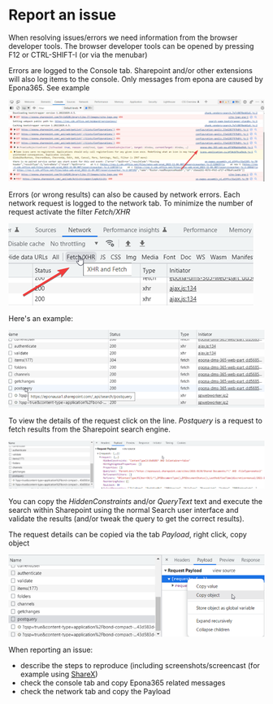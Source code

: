 # Report an issue

When resolving issues/errors we need information from the browser developer tools. The browser developer tools can be opened by pressing F12 or CTRL-SHIFT-I (or via the menubar)

Errors are logged to the Console tab. Sharepoint and/or other extensions will also log items to the console. Only messages from epona are caused by Epona365. See example

![](./assets/ReportAnError_2022-11-25-10-36-26.png)

Errors (or wrong results) can also be caused by network errors. Each network request is logged to the network tab. To minimize the number of request activate the filter *Fetch/XHR*

![](./assets/ReportAnError_2022-11-25-10-39-58.png)

Here's an example:

![](./assets/ReportAnError_2022-11-25-10-41-22.png)

To view the details of the request click on the line. *Postquery* is a request to fetch results from the Sharepoint search engine.

![](./assets/ReportAnError_2022-11-25-10-42-55.png)

You can copy the *HiddenConstraints* and/or *QueryText* text and execute the search within Sharepoint using the normal Search user interface and validate the results (and/or tweak the query to get the correct results).

The request details can be copied via the tab *Payload*, right click, copy object

![](./assets/ReportAnError_2022-11-25-10-49-56.png)

When reporting an issue:

- describe the steps to reproduce (including screenshots/screencast (for example using [ShareX](https://getsharex.com/))
- check the console tab and copy Epona365 related messages
- check the network tab and copy the Payload

